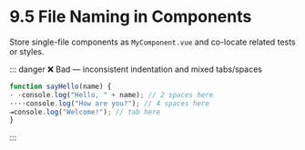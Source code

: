 # 9.5 File Naming in Components
Store single-file components as `MyComponent.vue` and co-locate related tests or styles.

::: danger ❌ Bad — inconsistent indentation and mixed tabs/spaces
```javascript
function sayHello(name) {
· ·console.log("Hello, " + name); // 2 spaces here
····console.log("How are you?"); // 4 spaces here
⇥console.log("Welcome!"); // tab here
}
```
:::
